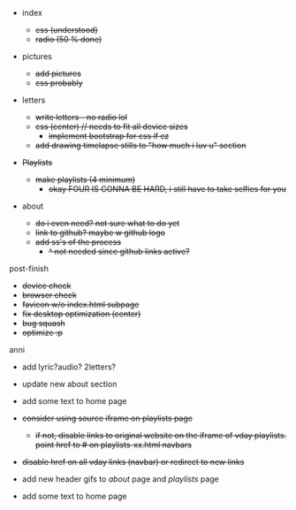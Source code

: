 * index
  * ~~css (understood)~~
  * ~~radio (50 % done)~~

* pictures
  * ~~add pictures~~
  * ~~css probably~~

* letters
  * ~~write letters - no radio lol~~
  * ~~css (center) // needs to fit all device sizes~~
    * ~~implement bootstrap for css if ez~~  
  * ~~add drawing timelapse stills to "how much i luv u" section~~

* ~~Playlists~~
  * ~~make playlists (4 minimum)~~
    * ~~okay FOUR IS GONNA BE HARD, i still have to take selfies for you~~

* about
  * ~~do i even need? not sure what to do yet~~
  *  ~~link to github? maybe w github logo~~
  * ~~add ss's of the process~~
    * ~~^ not needed since github links active?~~

post-finish

- ~~device check~~
- ~~browser check~~
- ~~favicon w/o index.html subpage~~
- ~~fix desktop optimization (center)~~
- ~~bug squash~~
- ~~optimize :p~~

anni
- add lyric?audio? 2letters?
- update new about section
- add some text to home page
- ~~consider using source iframe on playlists page~~
  - ~~if not, disable links to original website on the iframe of vday playlists. point href to # on playlists-xx.html navbars~~
- ~~disable href on all vday links (navbar) or redirect to new links~~
- add new header gifs to *about* page and *playlists* page

- add some text to home page
